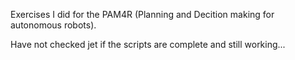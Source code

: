 Exercises I did for the PAM4R (Planning and Decition making for autonomous robots).

Have not checked jet if the scripts are complete and still working...
